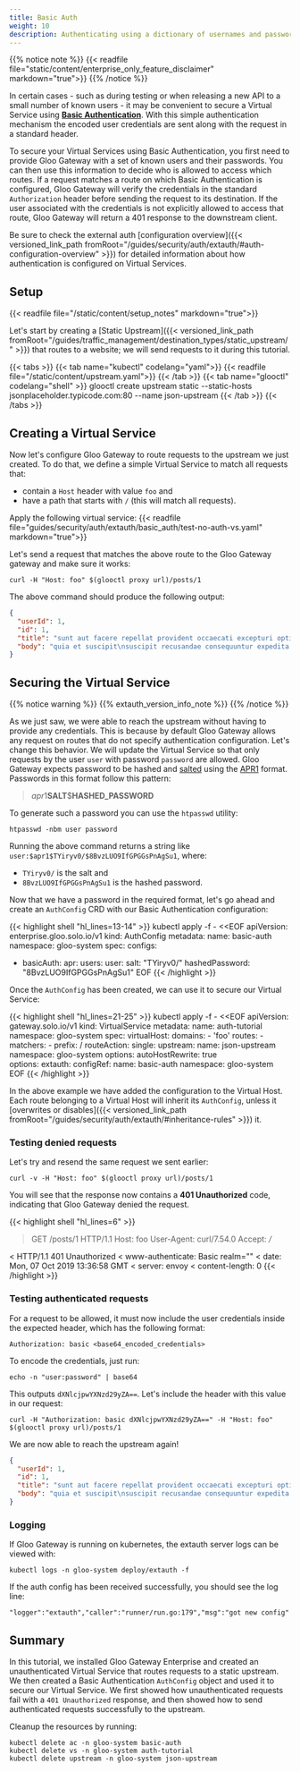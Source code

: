 ```yaml
---
title: Basic Auth
weight: 10
description: Authenticating using a dictionary of usernames and passwords on a virtual service. 
---
```


{{% notice note %}}
{{< readfile file="static/content/enterprise_only_feature_disclaimer" markdown="true">}}
{{% /notice %}}

In certain cases - such as during testing or when releasing a new API to a small number of known users - it may be 
convenient to secure a Virtual Service using [**Basic Authentication**](https://en.wikipedia.org/wiki/Basic_access_authentication). 
With this simple authentication mechanism the encoded user credentials are sent along with the request in a standard header.

To secure your Virtual Services using Basic Authentication, you first need to provide Gloo Gateway with a set of known users and 
their passwords. You can then use this information to decide who is allowed to access which routes.
If a request matches a route on which Basic Authentication is configured, Gloo Gateway will verify the credentials in the 
standard `Authorization` header before sending the request to its destination. If the user associated with the credentials 
is not explicitly allowed to access that route, Gloo Gateway will return a 401 response to the downstream client.

Be sure to check the external auth [configuration overview]({{< versioned_link_path fromRoot="/guides/security/auth/extauth/#auth-configuration-overview" >}}) 
for detailed information about how authentication is configured on Virtual Services.

## Setup
{{< readfile file="/static/content/setup_notes" markdown="true">}}

Let's start by creating a [Static Upstream]({{< versioned_link_path fromRoot="/guides/traffic_management/destination_types/static_upstream/" >}}) 
that routes to a website; we will send requests to it during this tutorial.

{{< tabs >}}
{{< tab name="kubectl" codelang="yaml">}}
{{< readfile file="/static/content/upstream.yaml">}}
{{< /tab >}}
{{< tab name="glooctl" codelang="shell" >}}
glooctl create upstream static --static-hosts jsonplaceholder.typicode.com:80 --name json-upstream
{{< /tab >}}
{{< /tabs >}}

## Creating a Virtual Service
Now let's configure Gloo Gateway to route requests to the upstream we just created. To do that, we define a simple Virtual 
Service to match all requests that:

- contain a `Host` header with value `foo` and
- have a path that starts with `/` (this will match all requests).

Apply the following virtual service:
{{< readfile file="guides/security/auth/extauth/basic_auth/test-no-auth-vs.yaml" markdown="true">}}

Let's send a request that matches the above route to the Gloo Gateway gateway and make sure it works:

```shell
curl -H "Host: foo" $(glooctl proxy url)/posts/1
```

The above command should produce the following output:

```json
{
  "userId": 1,
  "id": 1,
  "title": "sunt aut facere repellat provident occaecati excepturi optio reprehenderit",
  "body": "quia et suscipit\nsuscipit recusandae consequuntur expedita et cum\nreprehenderit molestiae ut ut quas totam\nnostrum rerum est autem sunt rem eveniet architecto"
}
```

## Securing the Virtual Service
{{% notice warning %}}
{{% extauth_version_info_note %}}
{{% /notice %}}

As we just saw, we were able to reach the upstream without having to provide any credentials. This is because by default 
Gloo Gateway allows any request on routes that do not specify authentication configuration. Let's change this behavior. 
We will update the Virtual Service so that only requests by the user `user` with password `password` are allowed.
Gloo Gateway expects password to be hashed and [salted](https://en.wikipedia.org/wiki/Salt_(cryptography)) using the
[APR1](https://httpd.apache.org/docs/2.4/misc/password_encryptions.html) format. Passwords in this format follow this pattern:

> $apr1$**SALT**$**HASHED_PASSWORD**

To generate such a password you can use the `htpasswd` utility:

```shell
htpasswd -nbm user password
```

Running the above command returns a string like `user:$apr1$TYiryv0/$8BvzLUO9IfGPGGsPnAgSu1`, where:

- `TYiryv0/` is the salt and
- `8BvzLUO9IfGPGGsPnAgSu1` is the hashed password.

Now that we have a password in the required format, let's go ahead and create an `AuthConfig` CRD with our 
Basic Authentication configuration:

{{< highlight shell "hl_lines=13-14" >}}
kubectl apply -f - <<EOF
apiVersion: enterprise.gloo.solo.io/v1
kind: AuthConfig
metadata:
  name: basic-auth
  namespace: gloo-system
spec:
  configs:
  - basicAuth:
      apr:
        users:
          user:
            salt: "TYiryv0/"
            hashedPassword: "8BvzLUO9IfGPGGsPnAgSu1"
EOF
{{< /highlight >}}

Once the `AuthConfig` has been created, we can use it to secure our Virtual Service:

{{< highlight shell "hl_lines=21-25" >}}
kubectl apply -f - <<EOF
apiVersion: gateway.solo.io/v1
kind: VirtualService
metadata:
  name: auth-tutorial
  namespace: gloo-system
spec:
  virtualHost:
    domains:
      - 'foo'
    routes:
      - matchers:
        - prefix: /
        routeAction:
          single:
            upstream:
              name: json-upstream
              namespace: gloo-system
        options:
          autoHostRewrite: true      
    options:
      extauth:
        configRef:
          name: basic-auth
          namespace: gloo-system
EOF
{{< /highlight >}}

In the above example we have added the configuration to the Virtual Host. Each route belonging to a Virtual Host will 
inherit its `AuthConfig`, unless it [overwrites or disables]({{< versioned_link_path fromRoot="/guides/security/auth/extauth/#inheritance-rules" >}}) it.

### Testing denied requests
Let's try and resend the same request we sent earlier:

```shell
curl -v -H "Host: foo" $(glooctl proxy url)/posts/1
```

You will see that the response now contains a **401 Unauthorized** code, indicating that Gloo Gateway denied the request.

{{< highlight shell "hl_lines=6" >}}
> GET /posts/1 HTTP/1.1
> Host: foo
> User-Agent: curl/7.54.0
> Accept: */*
>
< HTTP/1.1 401 Unauthorized
< www-authenticate: Basic realm=""
< date: Mon, 07 Oct 2019 13:36:58 GMT
< server: envoy
< content-length: 0
{{< /highlight >}}

### Testing authenticated requests
For a request to be allowed, it must now include the user credentials inside the expected header, which has the 
following format:

```
Authorization: basic <base64_encoded_credentials>
```

To encode the credentials, just run:

```shell
echo -n "user:password" | base64
```

This outputs `dXNlcjpwYXNzd29yZA==`. Let's include the header with this value in our request:

```shell
curl -H "Authorization: basic dXNlcjpwYXNzd29yZA==" -H "Host: foo" $(glooctl proxy url)/posts/1
```

We are now able to reach the upstream again!

```json
{
  "userId": 1,
  "id": 1,
  "title": "sunt aut facere repellat provident occaecati excepturi optio reprehenderit",
  "body": "quia et suscipit\nsuscipit recusandae consequuntur expedita et cum\nreprehenderit molestiae ut ut quas totam\nnostrum rerum est autem sunt rem eveniet architecto"
}
```

### Logging

If Gloo Gateway is running on kubernetes, the extauth server logs can be viewed with:
```
kubectl logs -n gloo-system deploy/extauth -f
```
If the auth config has been received successfully, you should see the log line:
```
"logger":"extauth","caller":"runner/run.go:179","msg":"got new config"
```

## Summary

In this tutorial, we installed Gloo Gateway Enterprise and created an unauthenticated Virtual Service that routes requests to a 
static upstream. We then created a Basic Authentication `AuthConfig` object and used it to secure our Virtual Service. 
We first showed how unauthenticated requests fail with a `401 Unauthorized` response, and then showed how to send 
authenticated requests successfully to the upstream. 

Cleanup the resources by running:

```
kubectl delete ac -n gloo-system basic-auth
kubectl delete vs -n gloo-system auth-tutorial
kubectl delete upstream -n gloo-system json-upstream
```
